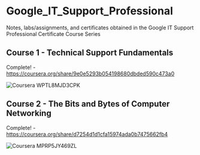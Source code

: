 # Google_IT_Support_Professional
Notes, labs/assignments, and certificates obtained in the Google IT Support Professional Certificate Course Series


## Course 1 - Technical Support Fundamentals

Complete! - https://coursera.org/share/9e0e5293b054198680dbded590c473a0 

![Coursera WPTL8MJD3CPK](https://github.com/Mattx2k1/Google_IT_Support_Professional/assets/44537080/3ba16539-4a11-4a74-8431-ef7af466ede1)

## Course 2 - The Bits and Bytes of Computer Networking

Complete! - https://coursera.org/share/d7254d1d1cfa15974ada0b7475662fb4

![Coursera MPRP5JY469ZL](https://github.com/Mattx2k1/Google_IT_Support_Professional/assets/44537080/4a2ea8f6-91db-484f-9197-e0f278ed29b3)

